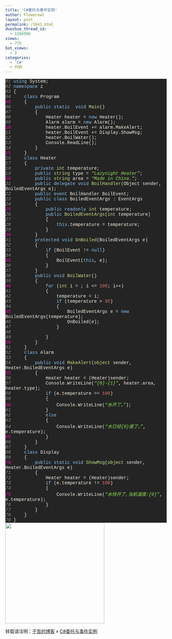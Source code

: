 ```yaml
---
title: 'C#委托与事件实例'
author: Flowerowl
layout: post
permalink: /1641.html
duoshuo_thread_id:
  - 1266986
views:
  - 775
bot_views:
  - 2
categories:
  - 'C#'
  - 代码
---
```

<div class="source" style="font-family: '[object HTMLOptionElement]', Consolas, 'Lucida Console', 'Courier New'; color: #f6f3e8; background-color: #242424;">
  <span style="color: #99968b; font-style: italic;">01</span> <span style="color: #8ac6f2;">using</span> <span style="color: #f6f3e8;">System</span>;<br /> <span style="color: #99968b; font-style: italic;">02</span> <span style="color: #8ac6f2;">namespace</span> <span style="color: #f6f3e8;">z</span><br /> <span style="color: #99968b; font-style: italic;">03</span> <span style="color: #f6f3e8;">{</span><br /> <span style="color: #99968b; font-style: italic;">04</span>     <span style="color: #8ac6f2;">class</span> <span style="color: #f6f3e8;">Program</span><br /> <span style="color: #f810b0;">05</span>     <span style="color: #f6f3e8;">{</span><br /> <span style="color: #99968b; font-style: italic;">06</span>         <span style="color: #8ac6f2;">public</span> <span style="color: #8ac6f2;">static</span>  <span style="color: #8ac6f2;">void</span> <span style="color: #cae682;">Main</span>()<br /> <span style="color: #99968b; font-style: italic;">07</span>         <span style="color: #f6f3e8;">{</span><br /> <span style="color: #99968b; font-style: italic;">08</span>             <span style="color: #f6f3e8;">Heater</span> <span style="color: #f6f3e8;">heater</span> <span style="color: #f6f3e8;">=</span> <span style="color: #8ac6f2;">new</span> <span style="color: #f6f3e8;">Heater</span>();<br /> <span style="color: #99968b; font-style: italic;">09</span>             <span style="color: #f6f3e8;">Alarm</span> <span style="color: #f6f3e8;">alarm</span> <span style="color: #f6f3e8;">=</span> <span style="color: #8ac6f2;">new</span> <span style="color: #f6f3e8;">Alarm</span>();<br /> <span style="color: #f810b0;">10</span>             <span style="color: #f6f3e8;">heater</span><span style="color: #f6f3e8;">.</span><span style="color: #f6f3e8;">BoilEvent</span> <span style="color: #f6f3e8;">+=</span> <span style="color: #f6f3e8;">alarm</span><span style="color: #f6f3e8;">.</span><span style="color: #f6f3e8;">MakeAlert</span>;<br /> <span style="color: #99968b; font-style: italic;">11</span>             <span style="color: #f6f3e8;">heater</span><span style="color: #f6f3e8;">.</span><span style="color: #f6f3e8;">BoilEvent</span> <span style="color: #f6f3e8;">+=</span> <span style="color: #f6f3e8;">Display</span><span style="color: #f6f3e8;">.</span><span style="color: #f6f3e8;">ShowMsg</span>;<br /> <span style="color: #99968b; font-style: italic;">12</span>             <span style="color: #f6f3e8;">heater</span><span style="color: #f6f3e8;">.</span><span style="color: #f6f3e8;">BoilWater</span>();<br /> <span style="color: #99968b; font-style: italic;">13</span>             <span style="color: #f6f3e8;">Console</span><span style="color: #f6f3e8;">.</span><span style="color: #f6f3e8;">ReadLine</span>();<br /> <span style="color: #99968b; font-style: italic;">14</span>         <span style="color: #f6f3e8;">}</span><br /> <span style="color: #f810b0;">15</span>     <span style="color: #f6f3e8;">}</span><br /> <span style="color: #99968b; font-style: italic;">16</span>     <span style="color: #8ac6f2;">class</span> <span style="color: #f6f3e8;">Heater</span><br /> <span style="color: #99968b; font-style: italic;">17</span>     <span style="color: #f6f3e8;">{</span><br /> <span style="color: #99968b; font-style: italic;">18</span>         <span style="color: #8ac6f2;">private</span> <span style="color: #cae682;">int</span> <span style="color: #f6f3e8;">temperature</span>;<br /> <span style="color: #99968b; font-style: italic;">19</span>         <span style="color: #8ac6f2;">public</span> <span style="color: #cae682;">string</span> <span style="color: #f6f3e8;">type</span> <span style="color: #f6f3e8;">=</span> <span style="color: #95e454; font-style: italic;">&#8220;Lazynight Heater&#8221;</span>;<br /> <span style="color: #f810b0;">20</span>         <span style="color: #8ac6f2;">public</span> <span style="color: #cae682;">string</span> <span style="color: #f6f3e8;">area</span> <span style="color: #f6f3e8;">=</span> <span style="color: #95e454; font-style: italic;">&#8220;Made in China.&#8221;</span>;<br /> <span style="color: #99968b; font-style: italic;">21</span>         <span style="color: #8ac6f2;">public</span> <span style="color: #8ac6f2;">delegate</span> <span style="color: #8ac6f2;">void</span> <span style="color: #cae682;">BoilHandler</span>(<span style="color: #f6f3e8;">Object</span> <span style="color: #f6f3e8;">sender</span><span style="color: #f6f3e8;">,</span> <span style="color: #f6f3e8;">BoiledEventArgs</span> <span style="color: #f6f3e8;">e</span>);<br /> <span style="color: #99968b; font-style: italic;">22</span>         <span style="color: #8ac6f2;">public</span> <span style="color: #8ac6f2;">event</span> <span style="color: #f6f3e8;">BoilHandler</span> <span style="color: #f6f3e8;">BoilEvent</span>;<br /> <span style="color: #99968b; font-style: italic;">23</span>         <span style="color: #8ac6f2;">public</span> <span style="color: #8ac6f2;">class</span> <span style="color: #f6f3e8;">BoiledEventArgs</span> <span style="color: #f6f3e8;">:</span> <span style="color: #f6f3e8;">EventArgs</span><br /> <span style="color: #99968b; font-style: italic;">24</span>         <span style="color: #f6f3e8;">{</span><br /> <span style="color: #f810b0;">25</span>             <span style="color: #8ac6f2;">public</span> <span style="color: #8ac6f2;">readonly</span> <span style="color: #cae682;">int</span> <span style="color: #f6f3e8;">temperature</span>;<br /> <span style="color: #99968b; font-style: italic;">26</span>             <span style="color: #8ac6f2;">public</span> <span style="color: #cae682;">BoiledEventArgs</span>(<span style="color: #cae682;">int</span> <span style="color: #f6f3e8;">temperature</span>)<br /> <span style="color: #99968b; font-style: italic;">27</span>             <span style="color: #f6f3e8;">{</span><br /> <span style="color: #99968b; font-style: italic;">28</span>                 <span style="color: #8ac6f2;">this</span><span style="color: #f6f3e8;">.</span><span style="color: #f6f3e8;">temperature</span> <span style="color: #f6f3e8;">=</span> <span style="color: #f6f3e8;">temperature</span>;<br /> <span style="color: #99968b; font-style: italic;">29</span>             <span style="color: #f6f3e8;">}</span><br /> <span style="color: #f810b0;">30</span>         <span style="color: #f6f3e8;">}</span><br /> <span style="color: #99968b; font-style: italic;">31</span>         <span style="color: #8ac6f2;">protected</span> <span style="color: #8ac6f2;">void</span> <span style="color: #cae682;">OnBoiled</span>(<span style="color: #f6f3e8;">BoiledEventArgs</span> <span style="color: #f6f3e8;">e</span>)<br /> <span style="color: #99968b; font-style: italic;">32</span>         <span style="color: #f6f3e8;">{</span><br /> <span style="color: #99968b; font-style: italic;">33</span>             <span style="color: #8ac6f2;">if</span> (<span style="color: #f6f3e8;">BoilEvent</span> <span style="color: #f6f3e8;">!=</span> <span style="color: #8ac6f2;">null</span>)<br /> <span style="color: #99968b; font-style: italic;">34</span>             <span style="color: #f6f3e8;">{</span><br /> <span style="color: #f810b0;">35</span>                 <span style="color: #f6f3e8;">BoilEvent</span>(<span style="color: #8ac6f2;">this</span><span style="color: #f6f3e8;">,</span> <span style="color: #f6f3e8;">e</span>);<br /> <span style="color: #99968b; font-style: italic;">36</span>             <span style="color: #f6f3e8;">}</span><br /> <span style="color: #99968b; font-style: italic;">37</span>         <span style="color: #f6f3e8;">}</span><br /> <span style="color: #99968b; font-style: italic;">38</span>         <span style="color: #8ac6f2;">public</span> <span style="color: #8ac6f2;">void</span> <span style="color: #cae682;">BoilWater</span>()<br /> <span style="color: #99968b; font-style: italic;">39</span>         <span style="color: #f6f3e8;">{</span><br /> <span style="color: #f810b0;">40</span>             <span style="color: #8ac6f2;">for</span> (<span style="color: #cae682;">int</span> <span style="color: #f6f3e8;">i</span> <span style="color: #f6f3e8;">=</span> <span style="color: #e5786d;"></span>; <span style="color: #f6f3e8;">i</span> <span style="color: #f6f3e8;"><=</span> <span style="color: #e5786d;">100</span>; <span style="color: #f6f3e8;">i</span><span style="color: #f6f3e8;">++)</span><br /> <span style="color: #99968b; font-style: italic;">41</span>             <span style="color: #f6f3e8;">{</span><br /> <span style="color: #99968b; font-style: italic;">42</span>                 <span style="color: #f6f3e8;">temperature</span> <span style="color: #f6f3e8;">=</span> <span style="color: #f6f3e8;">i</span>;<br /> <span style="color: #99968b; font-style: italic;">43</span>                 <span style="color: #8ac6f2;">if</span> (<span style="color: #f6f3e8;">temperature</span> <span style="color: #f6f3e8;">></span> <span style="color: #e5786d;">95</span>)<br /> <span style="color: #99968b; font-style: italic;">44</span>                 <span style="color: #f6f3e8;">{</span><br /> <span style="color: #f810b0;">45</span>                     <span style="color: #f6f3e8;">BoiledEventArgs</span> <span style="color: #f6f3e8;">e</span> <span style="color: #f6f3e8;">=</span> <span style="color: #8ac6f2;">new</span> <span style="color: #f6f3e8;">BoiledEventArgs</span>(<span style="color: #f6f3e8;">temperature</span>);<br /> <span style="color: #99968b; font-style: italic;">46</span>                     <span style="color: #f6f3e8;">OnBoiled</span>(<span style="color: #f6f3e8;">e</span>);<br /> <span style="color: #99968b; font-style: italic;">47</span>                 <span style="color: #f6f3e8;">}</span><br /> <span style="color: #99968b; font-style: italic;">48</span><br /> <span style="color: #99968b; font-style: italic;">49</span>             <span style="color: #f6f3e8;">}</span><br /> <span style="color: #f810b0;">50</span>         <span style="color: #f6f3e8;">}</span><br /> <span style="color: #99968b; font-style: italic;">51</span>     <span style="color: #f6f3e8;">}</span><br /> <span style="color: #99968b; font-style: italic;">52</span>     <span style="color: #8ac6f2;">class</span> <span style="color: #f6f3e8;">Alarm</span><br /> <span style="color: #99968b; font-style: italic;">53</span>     <span style="color: #f6f3e8;">{</span><br /> <span style="color: #99968b; font-style: italic;">54</span>         <span style="color: #8ac6f2;">public</span> <span style="color: #8ac6f2;">void</span> <span style="color: #cae682;">MakeAlert</span>(<span style="color: #cae682;">object</span> <span style="color: #f6f3e8;">sender</span><span style="color: #f6f3e8;">,</span> <span style="color: #f6f3e8;">Heater</span><span style="color: #f6f3e8;">.</span><span style="color: #f6f3e8;">BoiledEventArgs</span> <span style="color: #f6f3e8;">e</span>)<br /> <span style="color: #f810b0;">55</span>         <span style="color: #f6f3e8;">{</span><br /> <span style="color: #99968b; font-style: italic;">56</span>             <span style="color: #f6f3e8;">Heater</span> <span style="color: #f6f3e8;">heater</span> <span style="color: #f6f3e8;">=</span> (<span style="color: #f6f3e8;">Heater</span>)<span style="color: #f6f3e8;">sender</span>;<br /> <span style="color: #99968b; font-style: italic;">57</span>             <span style="color: #f6f3e8;">Console</span><span style="color: #f6f3e8;">.</span><span style="color: #f6f3e8;">WriteLine</span>(<span style="color: #95e454; font-style: italic;">&#8220;{0}-{1}&#8221;</span><span style="color: #f6f3e8;">,</span> <span style="color: #f6f3e8;">heater</span><span style="color: #f6f3e8;">.</span><span style="color: #f6f3e8;">area</span><span style="color: #f6f3e8;">,</span> <span style="color: #f6f3e8;">heater</span><span style="color: #f6f3e8;">.</span><span style="color: #f6f3e8;">type</span>);<br /> <span style="color: #99968b; font-style: italic;">58</span>             <span style="color: #8ac6f2;">if</span> (<span style="color: #f6f3e8;">e</span><span style="color: #f6f3e8;">.</span><span style="color: #f6f3e8;">temperature</span> <span style="color: #f6f3e8;">==</span> <span style="color: #e5786d;">100</span>)<br /> <span style="color: #99968b; font-style: italic;">59</span>             <span style="color: #f6f3e8;">{</span><br /> <span style="color: #f810b0;">60</span>                 <span style="color: #f6f3e8;">Console</span><span style="color: #f6f3e8;">.</span><span style="color: #f6f3e8;">WriteLine</span>(<span style="color: #95e454; font-style: italic;">&#8220;水开了。&#8221;</span>);<br /> <span style="color: #99968b; font-style: italic;">61</span>             <span style="color: #f6f3e8;">}</span><br /> <span style="color: #99968b; font-style: italic;">62</span>             <span style="color: #8ac6f2;">else</span><br /> <span style="color: #99968b; font-style: italic;">63</span>             <span style="color: #f6f3e8;">{</span><br /> <span style="color: #99968b; font-style: italic;">64</span>                 <span style="color: #f6f3e8;">Console</span><span style="color: #f6f3e8;">.</span><span style="color: #f6f3e8;">WriteLine</span>(<span style="color: #95e454; font-style: italic;">&#8220;水已经{0}度了。&#8221;</span><span style="color: #f6f3e8;">,</span> <span style="color: #f6f3e8;">e</span><span style="color: #f6f3e8;">.</span><span style="color: #f6f3e8;">temperature</span>);<br /> <span style="color: #f810b0;">65</span>             <span style="color: #f6f3e8;">}</span><br /> <span style="color: #99968b; font-style: italic;">66</span>         <span style="color: #f6f3e8;">}</span><br /> <span style="color: #99968b; font-style: italic;">67</span>     <span style="color: #f6f3e8;">}</span><br /> <span style="color: #99968b; font-style: italic;">68</span>     <span style="color: #8ac6f2;">class</span> <span style="color: #f6f3e8;">Display</span><br /> <span style="color: #99968b; font-style: italic;">69</span>     <span style="color: #f6f3e8;">{</span><br /> <span style="color: #f810b0;">70</span>         <span style="color: #8ac6f2;">public</span> <span style="color: #8ac6f2;">static</span> <span style="color: #8ac6f2;">void</span> <span style="color: #cae682;">ShowMsg</span>(<span style="color: #cae682;">object</span> <span style="color: #f6f3e8;">sender</span><span style="color: #f6f3e8;">,</span> <span style="color: #f6f3e8;">Heater</span><span style="color: #f6f3e8;">.</span><span style="color: #f6f3e8;">BoiledEventArgs</span> <span style="color: #f6f3e8;">e</span>)<br /> <span style="color: #99968b; font-style: italic;">71</span>         <span style="color: #f6f3e8;">{</span><br /> <span style="color: #99968b; font-style: italic;">72</span>             <span style="color: #f6f3e8;">Heater</span> <span style="color: #f6f3e8;">heater</span> <span style="color: #f6f3e8;">=</span> (<span style="color: #f6f3e8;">Heater</span>)<span style="color: #f6f3e8;">sender</span>;<br /> <span style="color: #99968b; font-style: italic;">73</span>             <span style="color: #8ac6f2;">if</span> (<span style="color: #f6f3e8;">e</span><span style="color: #f6f3e8;">.</span><span style="color: #f6f3e8;">temperature</span> <span style="color: #f6f3e8;">!=</span> <span style="color: #e5786d;">100</span>)<br /> <span style="color: #99968b; font-style: italic;">74</span>             <span style="color: #f6f3e8;">{</span><br /> <span style="color: #f810b0;">75</span>                 <span style="color: #f6f3e8;">Console</span><span style="color: #f6f3e8;">.</span><span style="color: #f6f3e8;">WriteLine</span>(<span style="color: #95e454; font-style: italic;">&#8220;水快开了,当前温度:{0}&#8221;</span><span style="color: #f6f3e8;">,</span> <span style="color: #f6f3e8;">e</span><span style="color: #f6f3e8;">.</span><span style="color: #f6f3e8;">temperature</span>);<br /> <span style="color: #99968b; font-style: italic;">76</span>             <span style="color: #f6f3e8;">}</span><br /> <span style="color: #99968b; font-style: italic;">77</span>         <span style="color: #f6f3e8;">}</span><br /> <span style="color: #99968b; font-style: italic;">78</span>     <span style="color: #f6f3e8;">}</span><br /> <span style="color: #99968b; font-style: italic;">79</span> <span style="color: #f6f3e8;">}</span>
</div>

<img class="aligncenter size-full wp-image-1642" title="Lazynight" src="http://lazynight.me/wp-content/uploads/2012/03/Lazynight.gif" alt="" width="309" height="315" />

转载请注明：[于哲的博客][1] &raquo; [C#委托与事件实例][2]

 [1]: http://localhost/wordpress
 [2]: http://localhost/wordpress/1641.html